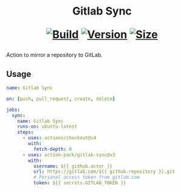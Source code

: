 <h1 align="center">Gitlab Sync<br />
<div align="center">
  
  [![Build](https://github.com/action-pack/gitlab-sync/workflows/Build/badge.svg)](https://github.com/action-pack/gitlab-sync/)
  [![Version](https://img.shields.io/github/v/tag/action-pack/gitlab-sync?label=version&sort=semver&color=066da5)](https://github.com/marketplace/actions/gitlab-sync)
  [![Size](https://img.shields.io/github/languages/code-size/action-pack/gitlab-sync?label=size&color=066da5)](https://github.com/action-pack/gitlab-sync/)
  
</div></h1>

Action to mirror a repository to GitLab.

## Usage

```yaml
name: Gitlab Sync

on: [push, pull_request, create, delete]

jobs:
  sync:
    name: Gitlab Sync
    runs-on: ubuntu-latest
    steps:
      - uses: actions/checkout@v4
        with:
          fetch-depth: 0
      - uses: action-pack/gitlab-sync@v3
        with:
          username: ${{ github.actor }}
          url: https://gitlab.com/${{ github.repository }}.git
          # Personal access token from gitlab.com 
          token: ${{ secrets.GITLAB_TOKEN }}
```
